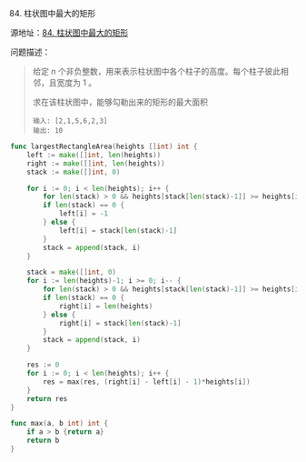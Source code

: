 84. 柱状图中最大的矩形

源地址：[84. 柱状图中最大的矩形](https://leetcode-cn.com/problems/largest-rectangle-in-histogram/)

问题描述：

>给定 *n* 个非负整数，用来表示柱状图中各个柱子的高度。每个柱子彼此相邻，且宽度为 1 。
>
>求在该柱状图中，能够勾勒出来的矩形的最大面积
>
>```
>输入: [2,1,5,6,2,3]
>输出: 10
>```

``` go
func largestRectangleArea(heights []int) int {
    left := make([]int, len(heights))
    right := make([]int, len(heights))
    stack := make([]int, 0)

    for i := 0; i < len(heights); i++ {
        for len(stack) > 0 && heights[stack[len(stack)-1]] >= heights[i] {stack = stack[:len(stack)-1]}
        if len(stack) == 0 {
            left[i] = -1
        } else {
            left[i] = stack[len(stack)-1]
        }
        stack = append(stack, i)
    }

    stack = make([]int, 0)
    for i := len(heights)-1; i >= 0; i-- {
        for len(stack) > 0 && heights[stack[len(stack)-1]] >= heights[i] {stack = stack[:len(stack)-1]}
        if len(stack) == 0 {
            right[i] = len(heights)
        } else {
            right[i] = stack[len(stack)-1]
        }
        stack = append(stack, i)
    }

    res := 0
    for i := 0; i < len(heights); i++ {
        res = max(res, (right[i] - left[i] - 1)*heights[i])
    } 
    return res
}

func max(a, b int) int {
    if a > b {return a}
    return b
}
```




